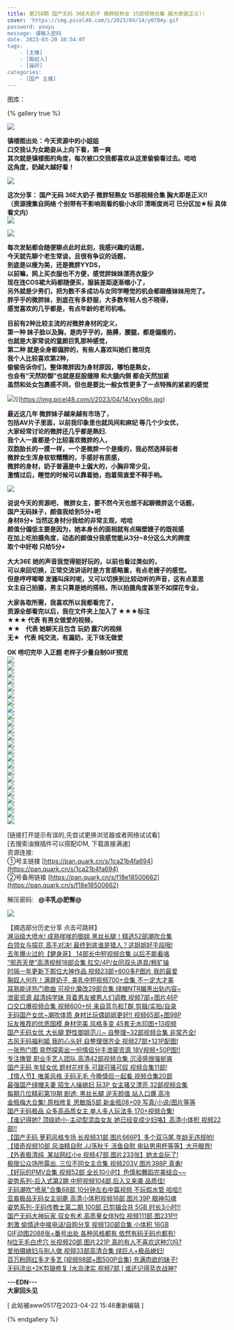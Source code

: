 ```yaml
---
title: 第258期 国产无码 36E大奶子 微胖轻熟女 15部视频合集 胸大即是正义!!
cover: 'https://img.picel48.com/i/2023/04/14/y0784y.gif
password: youyu
message: 请输入密码
date: 2023-03-20 16:54:07
tags:
	- [主播]
	- [胸奴人]
	- [操屄]
categories:
	- [国产 主播]
---
```


图库：

{% gallery true %}

![](https://img.picel48.com/i/2023/04/14/xvy2b6.jpg)

**镇楼图出处：今天资源中的小姐姐  
口交我认为女跪姿从上向下看，第一爽  
其次就是镇楼图的角度，每次被口交我都喜欢从这里偷偷看过去。哈哈  
这角度，奶越大越好看！**

![](https://img.picel48.com/i/2023/01/03/f9a0an.gif)

**这次分享： 国产无码 36E大奶子 微胖轻熟女 15部视频合集 胸大即是正义!!  
（资源搜集自网络 个别带有不影响观看的极小水印 清晰度尚可 已分区加★标 具体看文内）**  
![](https://img.picel48.com/i/2023/01/03/f9a0an.gif)

![](https://img.picel48.com/i/2023/04/14/xvxait.jpg)

**每次发贴都会随便聊点此时此刻，我感兴趣的话题，  
今天就先聊个老生常谈，且很有争议的话题，  
到底是以瘦为美，还是微胖YYDS，  
以前嘛，网上买衣服也不方便，感觉胖妹妹漂亮衣服少  
现在连COS裙大码都随便买，服装差距逐渐缩小了，  
另外就是少男们，把为数不多成功与女同学睡觉的机会都跟瘦妹妹用完了。  
胖乎乎的微胖妹，到底在有多舒服，大多数年轻人也不晓得，  
感觉喜欢的几乎都是，有点年龄的老司机咯。**

**目前有2种比较主流的对微胖身材的定义，  
第一种 妹子脸以及胸，是肉乎乎的，胳膊，腰腿，都是偏瘦的，  
也就是大家常说的童颜巨乳那种感觉，  
第二种 就是全身都偏胖的，有些人喜欢叫她们 微坦克  
我个人比较喜欢第2种，  
偷偷告诉你们，整体微胖因为身材原因，哪怕是熟女，  
也会有“天然防御”也就是屁股缝隙 和大腿内侧 都会天然加紧  
虽然和处女包裹感不同，但也是要比一般女性更多了一点特殊的紧紧的感觉**

![](https://img.picel48.com/i/2023/01/03/f9a0an.gif)![(https://img.picel48.com/i/2023/04/14/xvy06n.jpg)

**最近这几年 微胖妹子越来越有市场了，  
包括AV片子里面，以前我印象里也就风间和麻妃 等几个少女优，  
大家经常讨论的微胖还几乎都是熟妇.  
我个人一直都是个比较喜欢微胖的人，  
双胞胎长的一摸一样，一个是微胖一个是瘦的，我必然选择前者  
微胖女生浑身软软糯糯的，手感好有质感，  
微胖的身材，奶子普遍是中上偏大的，小胸非常少见，  
激情过后，睡觉的时候可以靠着她，抱着简直爱不释手哟。**

![](https://img.picel48.com/i/2023/01/03/f9a0an.gif)

**说说今天的资源吧， 微胖女主，要不然今天也想不起聊微胖这个话题，  
国产无码妹子，颜值我给到5分+吧  
身材8分+ 当然这身材分我给的非常主观，哈哈  
颜值分偏低主要是因为，她本身长的面相就有点隔壁嫂子的既视感  
在加上吃拍摄角度，动态的颜值分我感觉能从3分~8分这么大的跨度  
取个中好啦 只给5分+**

**大大36E 她的声音我觉得挺好玩的，以前也看过类似的，  
可以来回切换，正常交流讲话时是方言感略重，有点老嫂子的感觉。  
但是哼哼唧唧 发骚叫床时呢，又可以切换到比较动听的声音，这有点意思  
女主自己拍摄，男主只算是她的搭档，所以拍摄角度甚至不如探花专业，**

**大家各取所需，我喜欢所以我都看完了，  
资源全部看完以后，我在文件夹上加入了 ★★★标注  
★★★ 代表 有男女做爱的视频，  
★★    代表 她聊天且包含 玩奶 露穴的视频  
无★   代表 纯交流，有漏奶，无下体无做爱**

**OK 唠叨完毕 入正题 老样子少量自制GIF预览**  
![](https://img.picel48.com/i/2023/01/03/f9a0an.gif)  
![](https://img.picel48.com/i/2023/04/14/xzu55g.gif)  
![](https://img.picel48.com/i/2023/04/14/y0453u.gif)  
![](https://img.picel48.com/i/2023/04/14/y067aj.gif)  
![](https://img.picel48.com/i/2023/04/14/y0784y.gif)  
![](https://img.picel48.com/i/2023/04/14/y07z4k.gif)  
![](https://img.picel48.com/i/2023/04/14/y0ahn3.gif)  
![](https://img.picel48.com/i/2023/04/14/y0dshp.gif)  
![](https://img.picel48.com/i/2023/04/14/y0fwbj.gif)  
![](https://img.picel48.com/i/2023/04/14/y0shzv.gif)  
![](https://img.picel48.com/i/2023/04/14/y0u5xe.gif)  
![](https://img.picel48.com/i/2023/04/14/y0vvxo.gif)  
![](https://img.picel48.com/i/2023/04/14/y0xp94.gif)  
![](https://img.picel48.com/i/2023/04/14/y10ec2.gif)  
![](https://img.picel48.com/i/2023/04/14/y1b4ha.gif)  
![](https://img.picel48.com/i/2023/04/14/y1ca8w.gif)  
![](https://img.picel48.com/i/2023/04/14/y1dduc.gif)  
![](https://img.picel48.com/i/2023/04/14/y1fd1n.gif)  
![](https://img.picel48.com/i/2023/04/14/y1hfh3.gif)  
![](https://img.picel48.com/i/2023/04/14/y1jse6.gif)  
![](https://img.picel48.com/i/2023/04/14/y1l330.gif)  
![](https://img.picel48.com/i/2023/04/14/y1mlxk.gif)  
![](https://img.picel48.com/i/2023/04/14/y1xwpx.gif)  
![](https://img.picel48.com/i/2023/01/03/f9a0an.gif)

\[链接打开提示有误的,先尝试更换浏览器或者网络试试看\]  
\[去搜索油猴插件可以搭配IDM, 下载直接满速\]  
资源连接:      
①号主链接 [https://pan.quark.cn/s/1ca21b4fa694](https://pan.quark.cn/s/1ca21b4fa694)  
②号备用链接 [https://pan.quark.cn/s/f18e18500662](https://pan.quark.cn/s/f18e18500662)

解压密码:   **@丰乳@肥臀@**

![](https://img.picel48.com/i/2023/01/03/f9a0an.gif)

【摘选部分历史分享 点击可跳转】  
[淋浴级大喷水! 成熟嗲嗲的御姐 黑丝长腿！精选52部潮吹合集](https://hjd2048.com/2048/read.php?tid-9672237.html)  
[白领女与探花 高手对决! 最终到底谁是猎人？这姐姐好手段哦!](https://hjd2048.com/2048/read.php?tid-9667150.html)  
[去年爆火过的【健身哥】 14部长中短视频合集 以后不能看咯](https://hjd2048.com/2048/read.php?tid-9450474.html)  
[“邪恶天使”高清视频18部合集 肛交/4P/女同双头道具/粗犷操](https://hjd2048.com/2048/read.php?tid-9447047.html)  
[时隔一年更新下那位大神作品 视频23部+600多P图片 我的最爱](https://hjd2048.com/2048/read.php?tid-9442444.html)  
[胸奴人何在！满屏奶子, 美乳中短视频700+合集 不一定大才美](https://hjd2048.com/2048/read.php?tid-9437560.html)  
[耳熟能详热门歌曲 可视化魔改29部合集 绿帽NTR媚黑出轨内容~](https://hjd2048.com/2048/read.php?tid-9431986.html)  
[泄密资源 超清纯学妹 背着男友被男人们调教 视频7部+图片46P](https://hjd2048.com/2048/read.php?tid-9427853.html)  
[口交口爆视频合集 视频600+份 来自蓝鸟和T群 剪辑/实拍/自录](https://hjd2048.com/2048/read.php?tid-9423989.html)  
[无码国产女优~潮吹体质 身材比玩偶姐姐更好!! 视频65部+图98P](https://hjd2048.com/2048/read.php?tid-9415121.html)  
[坛友推荐的优质国模 身材完美 风格多变 45套无水印图+13视频](https://hjd2048.com/2048/read.php?tid-9405331.html)  
[国产无码女优 大长腿 野性御姐范儿~ 自整理~32部视频合集 非常齐全!](https://hjd2048.com/2048/read.php?tid-9394114.html)  
[古风无码福利姬 我的心头好 自整理很齐全 视频27部+121P配图!](https://hjd2048.com/2048/read.php?tid-9388633.html)  
[一张热门图 竟然探索出一份情侣分手泄密资源 18V视频+50P图!!](https://hjd2048.com/2048/read.php?tid-9385452.html)  
[专注撸管 职业手艺人团队 高清42部视频合集 沉浸感很强挺爽](https://hjd2048.com/2048/read.php?tid-9382197.html)  
[国产无码 年轻女优 题材花样多 可甜可骚可奴 视频合集11部!](https://hjd2048.com/2048/read.php?tid-9376517.html)  
[【情人节】唯美风格 无码无毛 今晚情侣一起看 视频合集20部](https://hjd2048.com/2048/read.php?tid-9371636.html)  
[最强国产绿帽夫妻 陌生人操媳妇 玩3P 女主骚又漂亮 32部视频合集](https://hjd2048.com/2048/read.php?tid-9367620.html)  
[每期几位精彩第19期 剧透: 黑丝长腿 逆天颜值 站入口爆 高冷](https://hjd2048.com/2048/read.php?tid-9362461.html)  
[金瓶梅大合集! 原档修复 思敏版5部 新金瓶08+09 写真/小说/图片等等](https://hjd2048.com/2048/read.php?tid-9358910.html)  
[国产无码极品 众多高品质女主 单人多人玩法多 170+视频合集!](https://hjd2048.com/2048/read.php?tid-9352853.html)  
[【谁记得她? 顶级娇小-主动型混血女友 她已经变成少妇咯】高清小体积 视频22部!!](https://hjd2048.com/2048/read.php?tid-9182117.html)  
[【国产无码 萝莉风格专场 长视频31部 图片666P】多个双马尾,年龄无违规哟!](https://hjd2048.com/2048/read.php?tid-9156665.html)  
[【猎奇视频10部 风油精自慰 JJ荡秋千 活鱼自慰 电钻男用杯等等】大开眼界!](https://hjd2048.com/2048/read.php?tid-9147235.html)  
[【外表极清纯  某站网红小e 视频47部 图片233张】她太会玩了!](https://hjd2048.com/2048/read.php?tid-9126339.html)  
[极限公众场所露出. 三位不同女主合集 视频203V 图片398P 真勇!](https://hjd2048.com/2048/read.php?tid-9106197.html)  
[【好玩的PMV合集 视频52部 全长10小时】色情和舞蹈完美结合~~](https://hjd2048.com/2048/read.php?tid-9097058.html)  
[姿势系列-后入式第2期 中短视频104部 后入又来袭 品质佳!](https://hjd2048.com/2048/read.php?tid-9051499.html)  
[无码潮吹"喷泉"合集68部 10分钟左右中篇视频 不玩假水管 哈哈!!](https://hjd2048.com/2048/read.php?tid-9011235.html)  
[亚裔极品无码女主驯鹿 高清小体积视频16部 图片39P 眼神勾魂](https://hjd2048.com/2048/read.php?tid-9000800.html)  
[姿势系列-无码传教士第二期 100部 已剪辑合并 5GB 时长3小时!!](https://hjd2048.com/2048/read.php?tid-8982643.html)  
[国产无码大神玩家 驭女有术 高质量女伴N位 视频111部 图231P!!](https://hjd2048.com/2048/read.php?tid-8976389.html)  
[刺激 偷情途中接电话!自购分享 视频130部合集 小体积 16GB](https://hjd2048.com/2048/read.php?tid-8959557.html)  
[GIF动图2088张+番号出处 各种风格都有 依然有码无码也都有!](https://hjd2048.com/2048/read.php?tid-8949915.html)  
[N位无毛白虎穴 长视频20部 图片221P 真的有人不喜欢这种穴吗?](https://hjd2048.com/2048/read.php?tid-8938739.html)  
[爱拍摄媳妇与别人做 视频33部高清合集 绿巨人+极品媳妇!](https://hjd2048.com/2048/read.php?tid-8913709.html)  
[百万粉网红多才多艺 \[视频98部+图500P合集\] 充满肉欲的妹子!](https://hjd2048.com/2048/read.php?tid-8900745.html)  
[无码流出+2K剪辑修复 \[水岛津实 视频7部 \] 谁还记得蓝衣战神?](https://hjd2048.com/2048/read.php?tid-8892057.html)

**\---EDN---  
大家回头见**

\[ 此帖被aww0517在2023-04-22 15:46重新编辑 \]

{% endgallery %}